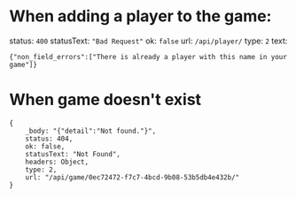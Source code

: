 When adding a player to the game:
================================
status: `400`
statusText: `"Bad Request"`
ok: `false`
url: `/api/player/`
type: `2`
text:
```
{"non_field_errors":["There is already a player with this name in your game"]}
```

When game doesn't exist
=======================
```
{
	_body: "{"detail":"Not found."}",
	status: 404,
	ok: false,
	statusText: "Not Found",
	headers: Object,
	type: 2,
	url: "/api/game/0ec72472-f7c7-4bcd-9b08-53b5db4e432b/"
}
```
